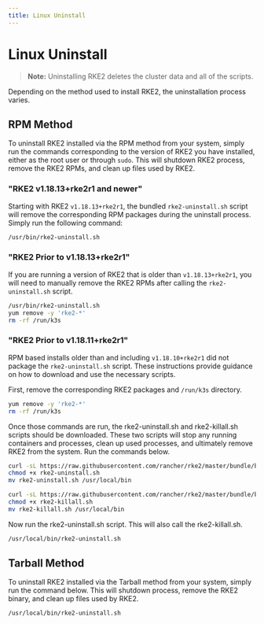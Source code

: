 ```yaml
---
title: Linux Uninstall
---
```


# Linux Uninstall

> **Note:**  Uninstalling RKE2 deletes the cluster data and all of the scripts.

Depending on the method used to install RKE2, the uninstallation process varies.

## RPM Method

To uninstall RKE2 installed via the RPM method from your system, simply run the commands corresponding to the version of RKE2 you have installed, either as the root user or through `sudo`. This will shutdown RKE2 process, remove the RKE2 RPMs, and clean up files used by RKE2.

### "RKE2 v1.18.13+rke2r1 and newer"
Starting with RKE2 `v1.18.13+rke2r1`, the bundled `rke2-uninstall.sh` script will remove the corresponding RPM packages during the uninstall process. Simply run the following command:

```bash
/usr/bin/rke2-uninstall.sh
```

### "RKE2 Prior to v1.18.13+rke2r1"
If you are running a version of RKE2 that is older than `v1.18.13+rke2r1`, you will need to manually remove the RKE2 RPMs after calling the `rke2-uninstall.sh` script.

```sh
/usr/bin/rke2-uninstall.sh
yum remove -y 'rke2-*'
rm -rf /run/k3s
```

### "RKE2 Prior to v1.18.11+rke2r1"
RPM based installs older than and including `v1.18.10+rke2r1` did not package the `rke2-uninstall.sh` script. These instructions provide guidance on how to download and use the necessary scripts.

First, remove the corresponding RKE2 packages and `/run/k3s` directory.

```bash
yum remove -y 'rke2-*'
rm -rf /run/k3s
```

Once those commands are run, the rke2-uninstall.sh and rke2-killall.sh scripts should be downloaded. These two scripts will stop any running containers and processes, clean up used processes, and ultimately remove RKE2 from the system. Run the commands below.

```bash
curl -sL https://raw.githubusercontent.com/rancher/rke2/master/bundle/bin/rke2-uninstall.sh --output rke2-uninstall.sh
chmod +x rke2-uninstall.sh
mv rke2-uninstall.sh /usr/local/bin

curl -sL https://raw.githubusercontent.com/rancher/rke2/master/bundle/bin/rke2-killall.sh --output rke2-killall.sh
chmod +x rke2-killall.sh
mv rke2-killall.sh /usr/local/bin

```

Now run the rke2-uninstall.sh script. This will also call the rke2-killall.sh.

```bash
/usr/local/bin/rke2-uninstall.sh
```

## Tarball Method

To uninstall RKE2 installed via the Tarball method from your system, simply run the command below. This will shutdown process, remove the RKE2 binary, and clean up files used by RKE2.

```bash
/usr/local/bin/rke2-uninstall.sh
```
